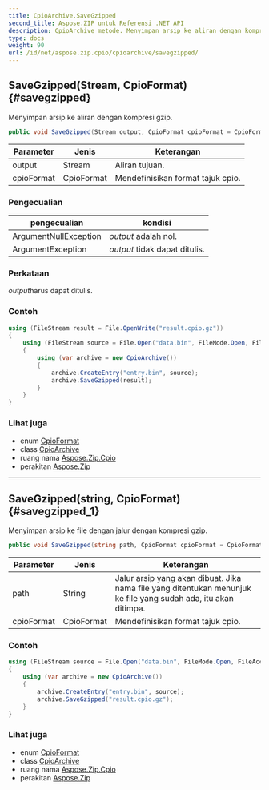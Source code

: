 ```yaml
---
title: CpioArchive.SaveGzipped
second_title: Aspose.ZIP untuk Referensi .NET API
description: CpioArchive metode. Menyimpan arsip ke aliran dengan kompresi gzip.
type: docs
weight: 90
url: /id/net/aspose.zip.cpio/cpioarchive/savegzipped/
---
```

## SaveGzipped(Stream, CpioFormat) {#savegzipped}

Menyimpan arsip ke aliran dengan kompresi gzip.

```csharp
public void SaveGzipped(Stream output, CpioFormat cpioFormat = CpioFormat.OldAscii)
```

| Parameter | Jenis | Keterangan |
| --- | --- | --- |
| output | Stream | Aliran tujuan. |
| cpioFormat | CpioFormat | Mendefinisikan format tajuk cpio. |

### Pengecualian

| pengecualian | kondisi |
| --- | --- |
| ArgumentNullException | *output* adalah nol. |
| ArgumentException | *output* tidak dapat ditulis. |

### Perkataan

*output*harus dapat ditulis.

### Contoh

```csharp
using (FileStream result = File.OpenWrite("result.cpio.gz"))
{
    using (FileStream source = File.Open("data.bin", FileMode.Open, FileAccess.Read))
    {
        using (var archive = new CpioArchive())
        {
            archive.CreateEntry("entry.bin", source);
            archive.SaveGzipped(result);
        }
    }
}
```

### Lihat juga

* enum [CpioFormat](../../cpioformat/)
* class [CpioArchive](../)
* ruang nama [Aspose.Zip.Cpio](../../cpioarchive/)
* perakitan [Aspose.Zip](../../../)

---

## SaveGzipped(string, CpioFormat) {#savegzipped_1}

Menyimpan arsip ke file dengan jalur dengan kompresi gzip.

```csharp
public void SaveGzipped(string path, CpioFormat cpioFormat = CpioFormat.OldAscii)
```

| Parameter | Jenis | Keterangan |
| --- | --- | --- |
| path | String | Jalur arsip yang akan dibuat. Jika nama file yang ditentukan menunjuk ke file yang sudah ada, itu akan ditimpa. |
| cpioFormat | CpioFormat | Mendefinisikan format tajuk cpio. |

### Contoh

```csharp
using (FileStream source = File.Open("data.bin", FileMode.Open, FileAccess.Read))
{
    using (var archive = new CpioArchive())
    {
        archive.CreateEntry("entry.bin", source);
        archive.SaveGzipped("result.cpio.gz");
    }
}
```

### Lihat juga

* enum [CpioFormat](../../cpioformat/)
* class [CpioArchive](../)
* ruang nama [Aspose.Zip.Cpio](../../cpioarchive/)
* perakitan [Aspose.Zip](../../../)


